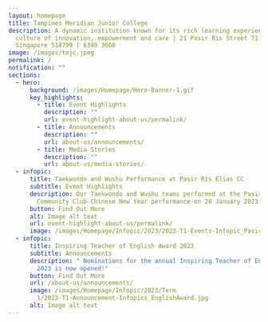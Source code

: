 ```yaml
---
layout: homepage
title: Tampines Meridian Junior College
description: A dynamic institution known for its rich learning experiences in a
  culture of innovation, empowerment and care | 21 Pasir Ris Street 71,
  Singapore 518799 | 6349 3660
image: /images/tmjc.jpeg
permalink: /
notification: ""
sections:
  - hero:
      background: /images/Homepage/Hero-Banner-1.gif
      key_highlights:
        - title: Event Highlights
          description: ""
          url: event-highlight-about-us/permalink/
        - title: Announcements
          description: ""
          url: about-us/announcements/
        - title: Media Stories
          description: ""
          url: about-us/media-stories/
  - infopic:
      title: Taekwondo and Wushu Performance at Pasir Ris Elias CC
      subtitle: Event Highlights
      description: Our Taekwondo and Wushu teams performed at the Pasir Ris Elias
        Community Club Chinese New Year performance on 28 January 2023.
      button: Find Out More
      alt: Image alt text
      url: event-highlight-about-us/permalink/
      image: /images/Homepage/Infopic/2023/2023-T1-Events-Infopic_PasirRisEliasCC.jpg
  - infopic:
      title: Inspiring Teacher of English Award 2023
      subtitle: Announcements
      description: " Nominations for the annual Inspiring Teacher of English awards
        2023 is now opened!"
      button: Find Out More
      url: /about-us/announcements/
      image: /images/Homepage/Infopic/2023/Term
        1/2023-T1-Announcement-Infopics_EnglishAward.jpg
      alt: Image alt text
---
```

